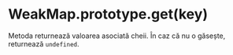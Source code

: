 # WeakMap.prototype.get(key)

Metoda returnează valoarea asociată cheii. În caz că nu o găsește, returnează `undefined`.
